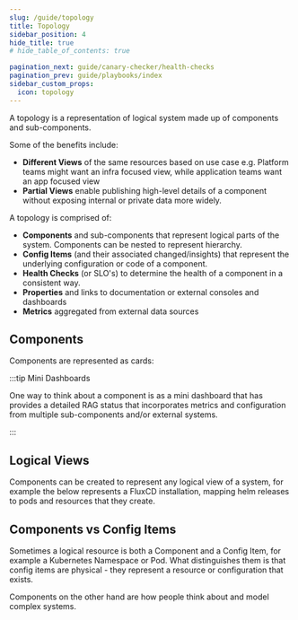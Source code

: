 ```yaml
---
slug: /guide/topology
title: Topology
sidebar_position: 4
hide_title: true
# hide_table_of_contents: true

pagination_next: guide/canary-checker/health-checks
pagination_prev: guide/playbooks/index
sidebar_custom_props:
  icon: topology
---
```


A topology is a representation of logical system made up of components and sub-components.

Some of the benefits include:

- **Different Views** of the same resources based on use case e.g. Platform teams might want an infra focused view, while application teams want an app focused view
- **Partial Views** enable publishing high-level details of a component without exposing internal or private data more widely.

<Screenshot img="/img/topology.svg" size="900px" />

A topology is comprised of:

- **Components** and sub-components that represent logical parts of the system. Components can be nested to represent hierarchy.
- **Config Items** (and their associated changed/insights) that represent the underlying configuration or code of a component.
- **Health Checks** (or SLO's) to determine the health of a component in a consistent way.
- **Properties** and links to documentation or external consoles and dashboards
- **Metrics** aggregated from external data sources

## Components

Components are represented as cards:
<Screenshot img="/img/topology-card.svg" size="700px" />

<div style={{width: "800px"}}>

:::tip Mini Dashboards

One way to think about a component is as a mini dashboard that has provides a detailed RAG status that incorporates metrics and configuration from multiple sub-components and/or external systems.

:::

</div>

## Logical Views

Components can be created to represent any logical view of a system, for example the below represents a FluxCD installation, mapping helm releases to pods and resources that they create.

<Screenshot img="/img/flux-topology.svg" size="800px" />

## Components vs Config Items

Sometimes a logical resource is both a Component and a Config Item, for example a Kubernetes Namespace or Pod. What distinguishes them is that config items are physical - they represent a resource or configuration that exists.

Components on the other hand are how people think about and model complex systems.

<!--

|                    | Component                                       | Catalog                                        |
| ------------------ | ----------------------------------------------- | ---------------------------------------------- |
| Examples           | Namespace, Pod, Datacenter                      | Namespace, Pod, Security Group, postgres.conf  |
| Ownership          | Yes                                             | No                                             |
| Properties         | Custom Properties                               | Derived from config                            |
| Health Checks      | Yes                                             | Yes                                            |
| Playbooks          | Yes                                             | Yes                                            |
| Changes / Insights | None -  (Derived from linked catalog item only) | Using change tracking, events and audit trails |
| Cost               | Sum of related catalog costs                    | Based on Cloud Cost & Usage Reports            |

 -->
